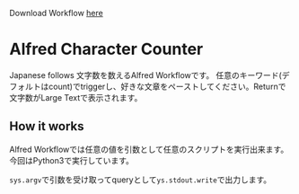 Download Workflow [here](https://github.com/zntrimi/alfred_countcharacters/releases/download/v0.1/Count.characters.alfredworkflow)

# Alfred Character Counter
Japanese follows
文字数を数えるAlfred Workflowです。
任意のキーワード(デフォルトはcount)でtriggerし、好きな文章をペーストしてください。Returnで文字数がLarge Textで表示されます。

## How it works

Alfred Workflowでは任意の値を引数として任意のスクリプトを実行出来ます。今回はPython3で実行しています。

`sys.argv`で引数を受け取ってqueryとして`ys.stdout.write`で出力します。

